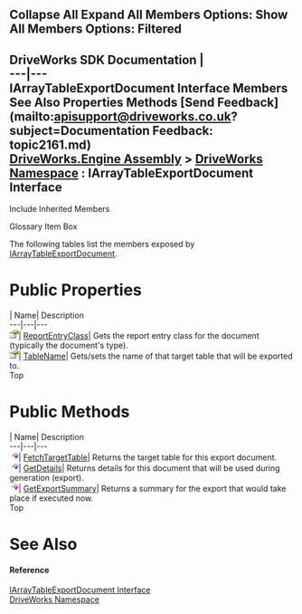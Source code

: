 Collapse All Expand All Members Options: Show All  Members Options: Filtered   
---  
DriveWorks SDK Documentation  |   
---|---  
IArrayTableExportDocument Interface Members   
See Also Properties Methods [Send Feedback](mailto:apisupport@driveworks.co.uk?subject=Documentation Feedback: topic2161.md)  
[DriveWorks.Engine Assembly](topic2156.md) > [DriveWorks Namespace](topic2159.md) : IArrayTableExportDocument Interface  
---  
  
Include Inherited Members    


Glossary Item Box

The following tables list the members exposed by [IArrayTableExportDocument](topic2161.md).

# Public Properties

| Name| Description  
---|---|---  
![ Property](dotnetimages/Property.gif)| [ReportEntryClass](topic2169.md)| Gets the report entry class for the document (typically the document's type).   
![ Property](dotnetimages/Property.gif)| [TableName](topic2170.md)| Gets/sets the name of that target table that will be exported to.   
Top

# Public Methods

| Name| Description  
---|---|---  
![ Method](dotnetimages/Method.gif)| [FetchTargetTable](topic2166.md)| Returns the target table for this export document.   
![ Method](dotnetimages/Method.gif)| [GetDetails](topic2167.md)| Returns details for this document that will be used during generation (export).   
![ Method](dotnetimages/Method.gif)| [GetExportSummary](topic2168.md)| Returns a summary for the export that would take place if executed now.   
Top

# See Also

#### Reference

[IArrayTableExportDocument Interface](topic2161.md)   
[DriveWorks Namespace](topic2159.md)


